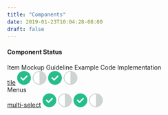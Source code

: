```yaml
---
title: "Components"
date: 2019-01-23T10:04:28-08:00
draft: false
---
```

<h4>Component Status</h4>
<div class="component-status-table" style="margin-top: 10px;">
  <div class="component-status-row-main-header">
    <span>Item</span>
    <span>Mockup</span>
    <span>Guideline</span>
    <span>Example Code</span>
    <span>Implementation</span>
  </div>
  <div class="component-status-row">
    <span><a href='{{< ref "/components/tiles.md" >}}'>tile</a></span>
    <img src="svgs/cs-done.svg">
    <img src="svgs/cs-progress.svg">
    <img src="svgs/cs-done.svg">
    <img src="svgs/cs-progress.svg">
  </div>
  <div class="component-status-row-section-header">
    <span>Menus</span>
  </div>
  <div class="component-status-row">
    <span><a href='{{< ref "/components/menus/multi_select_dropdown.md" >}}'>multi-select</a></span>
    <img src="svgs/cs-done.svg">
    <img src="svgs/cs-progress.svg">
    <img src="svgs/cs-done.svg">
    <img src="svgs/cs-progress.svg">
  </div>
</div>

